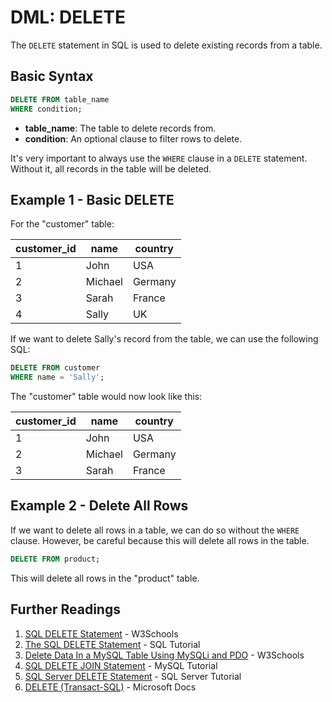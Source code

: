 # DML: DELETE

The `DELETE` statement in SQL is used to delete existing records from a table.

## Basic Syntax

```sql
DELETE FROM table_name
WHERE condition;
```

- **table_name**: The table to delete records from.
- **condition**: An optional clause to filter rows to delete.

It's very important to always use the `WHERE` clause in a `DELETE` statement. Without it, all records in the table will be deleted.

## Example 1 - Basic DELETE

For the "customer" table:

| customer_id | name    | country |
| ----------- | ------- | ------- |
| 1           | John    | USA     |
| 2           | Michael | Germany |
| 3           | Sarah   | France  |
| 4           | Sally   | UK      |

If we want to delete Sally's record from the table, we can use the following SQL:

```sql
DELETE FROM customer
WHERE name = 'Sally';
```

The "customer" table would now look like this:

| customer_id | name    | country |
| ----------- | ------- | ------- |
| 1           | John    | USA     |
| 2           | Michael | Germany |
| 3           | Sarah   | France  |

## Example 2 - Delete All Rows

If we want to delete all rows in a table, we can do so without the `WHERE` clause. However, be careful because this will delete all rows in the table.

```sql
DELETE FROM product;
```

This will delete all rows in the "product" table.

## Further Readings

1. [SQL DELETE Statement](https://www.w3schools.com/sql/sql_delete.asp) - W3Schools
2. [The SQL DELETE Statement](https://www.sqltutorial.org/sql-delete/) - SQL Tutorial
3. [Delete Data In a MySQL Table Using MySQLi and PDO](https://www.w3schools.com/sql/sql_delete.asp) - W3Schools
4. [SQL DELETE JOIN Statement](https://www.mysqltutorial.org/mysql-delete-join/) - MySQL Tutorial
5. [SQL Server DELETE Statement](https://www.sqlservertutorial.net/sql-server-basics/sql-server-delete/) - SQL Server Tutorial
6. [DELETE (Transact-SQL)](https://docs.microsoft.com/en-us/sql/t-sql/statements/delete-transact-sql?view=sql-server-ver15) - Microsoft Docs
